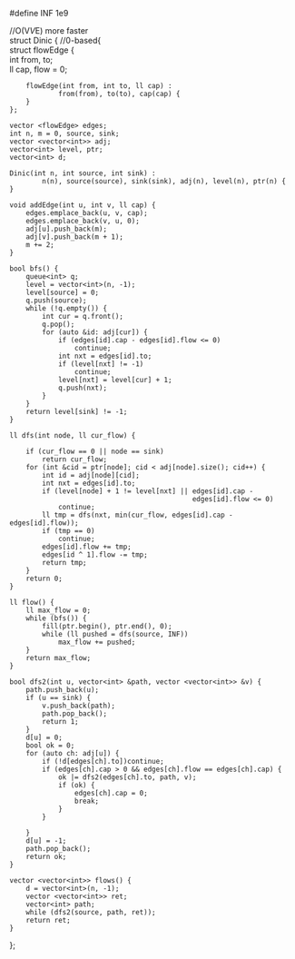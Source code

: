 #define INF 1e9  
  
//O(V*V*E) more faster  
struct Dinic { //0-based{    
struct flowEdge {  
        int from, to;  
        ll cap, flow = 0;  
  
        flowEdge(int from, int to, ll cap) :  
                from(from), to(to), cap(cap) {  
        }  
    };  
  
    vector <flowEdge> edges;  
    int n, m = 0, source, sink;  
    vector <vector<int>> adj;  
    vector<int> level, ptr;  
    vector<int> d;  
  
    Dinic(int n, int source, int sink) :  
            n(n), source(source), sink(sink), adj(n), level(n), ptr(n) {  
    }  
  
    void addEdge(int u, int v, ll cap) {  
        edges.emplace_back(u, v, cap);  
        edges.emplace_back(v, u, 0);  
        adj[u].push_back(m);  
        adj[v].push_back(m + 1);  
        m += 2;  
    }  
  
    bool bfs() {  
        queue<int> q;  
        level = vector<int>(n, -1);  
        level[source] = 0;  
        q.push(source);  
        while (!q.empty()) {  
            int cur = q.front();  
            q.pop();  
            for (auto &id: adj[cur]) {  
                if (edges[id].cap - edges[id].flow <= 0)  
                    continue;  
                int nxt = edges[id].to;  
                if (level[nxt] != -1)  
                    continue;  
                level[nxt] = level[cur] + 1;  
                q.push(nxt);  
            }  
        }  
        return level[sink] != -1;  
    }  
  
    ll dfs(int node, ll cur_flow) {  
  
        if (cur_flow == 0 || node == sink)  
            return cur_flow;  
        for (int &cid = ptr[node]; cid < adj[node].size(); cid++) {  
            int id = adj[node][cid];  
            int nxt = edges[id].to;  
            if (level[node] + 1 != level[nxt] || edges[id].cap -  
                                                 edges[id].flow <= 0)  
                continue;  
            ll tmp = dfs(nxt, min(cur_flow, edges[id].cap - edges[id].flow));  
            if (tmp == 0)  
                continue;  
            edges[id].flow += tmp;  
            edges[id ^ 1].flow -= tmp;  
            return tmp;  
        }  
        return 0;  
    }  
  
    ll flow() {  
        ll max_flow = 0;  
        while (bfs()) {  
            fill(ptr.begin(), ptr.end(), 0);  
            while (ll pushed = dfs(source, INF))  
                max_flow += pushed;  
        }  
        return max_flow;  
    }  
  
    bool dfs2(int u, vector<int> &path, vector <vector<int>> &v) {  
        path.push_back(u);  
        if (u == sink) {  
            v.push_back(path);  
            path.pop_back();  
            return 1;  
        }  
        d[u] = 0;  
        bool ok = 0;  
        for (auto ch: adj[u]) {  
            if (!d[edges[ch].to])continue;  
            if (edges[ch].cap > 0 && edges[ch].flow == edges[ch].cap) {  
                ok |= dfs2(edges[ch].to, path, v);  
                if (ok) {  
                    edges[ch].cap = 0;  
                    break;  
                }  
            }  
  
        }  
        d[u] = -1;  
        path.pop_back();  
        return ok;  
    }  
  
    vector <vector<int>> flows() {  
        d = vector<int>(n, -1);  
        vector <vector<int>> ret;  
        vector<int> path;  
        while (dfs2(source, path, ret));  
        return ret;  
    }  
};